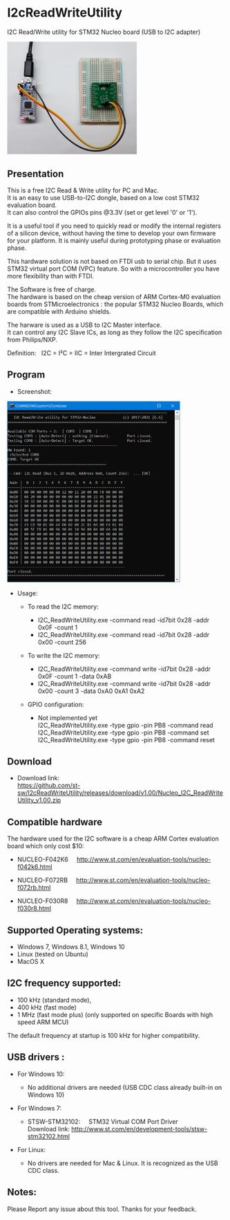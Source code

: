 # I2cReadWriteUtility
I2C Read/Write utility for STM32 Nucleo board (USB to I2C adapter)

<img src="https://github.com/st-sw/I2cReadWriteUtility/blob/master/web/UsbI2cUtility_STM32_picture.jpg" width="300">

Presentation
----------------
This is a free I2C Read & Write utility for PC and Mac. <br/>
It is an easy to use USB-to-I2C dongle, based on a low cost STM32 evaluation board. <br/>
It can also control the GPIOs pins @3.3V (set or get level '0' or '1'). <br/>

It is a useful tool if you need to quickly read or modify the internal registers of a silicon device, without having the time to develop your own firmware for your platform. It is mainly useful during prototyping phase or evaluation phase.

This hardware solution is not based on FTDI usb to serial chip. But it uses STM32 virtual port COM (VPC) feature. So with a microcontroller you have more flexibility than with FTDI.

The Software is free of charge. <br/>
The hardware is based on the cheap version of ARM Cortex-M0 evaluation boards from STMicroelectronics : the popular STM32 Nucleo Boards, which are compatible with Arduino shields.

The harware is used as a USB to I2C Master interface. <br/>
It can control any I2C Slave ICs, as long as they follow the I2C specification from Philips/NXP.

Definition: &nbsp; I2C = I²C = IIC = Inter Intergrated Circuit

Program
----------------
* Screenshot:

<img src="https://raw.githubusercontent.com/st-sw/I2cReadWriteUtility/master/pics/I2C_ReadWriteUtility_screenshot.png" width="400">

* Usage:
  * To read the I2C memory:
    * I2C_ReadWriteUtility.exe -command read -id7bit 0x28 -addr 0x0F -count 1
    * I2C_ReadWriteUtility.exe -command read -id7bit 0x28 -addr 0x00 -count 256

  * To write the I2C memory:
    * I2C_ReadWriteUtility.exe -command write -id7bit 0x28 -addr 0x0F -count 1 -data 0xAB
    * I2C_ReadWriteUtility.exe -command write -id7bit 0x28 -addr 0x00 -count 3 -data 0xA0 0xA1 0xA2

  * GPIO configuration:
    * Not implemented yet <br/>
I2C_ReadWriteUtility.exe -type gpio -pin PB8 -command read  <br/>
I2C_ReadWriteUtility.exe -type gpio -pin PB8 -command set  <br/>
I2C_ReadWriteUtility.exe -type gpio -pin PB8 -command reset <br/>


Download
----------------
* Download link:  <br/>
https://github.com/st-sw/I2cReadWriteUtility/releases/download/v1.00/Nucleo_I2C_ReadWriteUtility_v1.00.zip

Compatible hardware
----------------
The hardware used for the I2C software is a cheap ARM Cortex evaluation board which only cost $10:

- NUCLEO-F042K6 &nbsp; &nbsp; http://www.st.com/en/evaluation-tools/nucleo-f042k6.html

- NUCLEO-F072RB &nbsp; &nbsp; http://www.st.com/en/evaluation-tools/nucleo-f072rb.html

- NUCLEO-F030R8 &nbsp; &nbsp; http://www.st.com/en/evaluation-tools/nucleo-f030r8.html


Supported Operating systems:
----------------
- Windows 7, Windows 8.1, Windows 10
- Linux (tested on Ubuntu)
- MacOS X

I2C frequency supported:
----------------
- 100 kHz (standard mode), 
- 400 kHz (fast mode)
- 1 MHz (fast mode plus) (only supported on specific Boards with high speed ARM MCU)

The default frequency at startup is 100 kHz for higher compatibility.

USB drivers :
----------------
- For Windows 10:
  - No additional drivers are needed (USB CDC class already built-in on Windows 10)

- For Windows 7: 
  - STSW-STM32102: &nbsp;&nbsp;&nbsp; STM32 Virtual COM Port Driver <br/>
Download link: http://www.st.com/en/development-tools/stsw-stm32102.html

- For Linux: 
  - No drivers are needed for Mac & Linux. It is recognized as the USB CDC class.

Notes:
----------------
Please Report any issue about this tool.
Thanks for your feedback.

